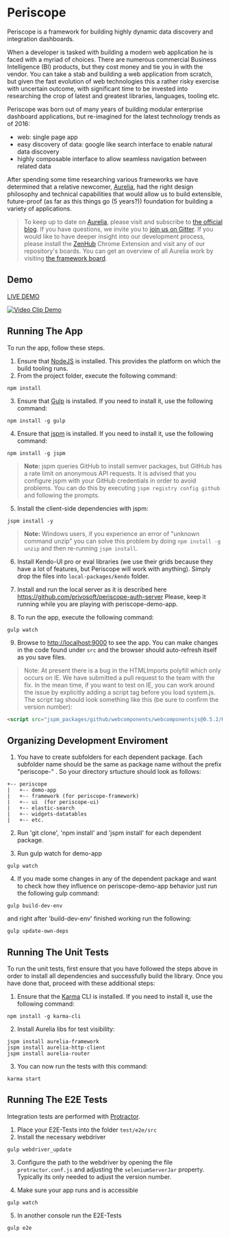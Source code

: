 # Periscope

Periscope is a framework for building highly dynamic data discovery and integration dashboards.

When a developer is tasked with building a modern web application he is faced with a myriad of choices.
There are numerous commercial Business Intelligence (BI) products, but they cost money and tie you in with the vendor.
You can take a stab and building a web application from scratch, but given the fast evolution of web technologies this a rather risky exercise with uncertain outcome, with significant time to be invested into researching the crop of latest and greatest libraries, languages, tooling etc.

Periscope was born out of many years of building modular enterprise dashboard applications, but re-imagined for the latest technology trends as of 2016:
 - web: single page app 
 - easy discovery of data: google like search interface to enable natural data discovery
 - highly composable interface to allow seamless navigation between related data

After spending some time researching various frameworks we have determined that a relative newcomer, [Aurelia](http://www.aurelia.io), had the right design philosophy and technical capabilities that would allow us to build extensible, future-proof (as far as this things go (5 years?)) foundation for building a variety of applications.


> To keep up to date on [Aurelia](http://www.aurelia.io/), please visit and subscribe to [the official blog](http://blog.durandal.io/). If you have questions, we invite you to [join us on Gitter](https://gitter.im/aurelia/discuss). If you would like to have deeper insight into our development process, please install the [ZenHub](https://zenhub.io) Chrome Extension and visit any of our repository's boards. You can get an overview of all Aurelia work by visiting [the framework board](https://github.com/aurelia/framework#boards).

## Demo

[LIVE DEMO](http://privosoft.github.io)

[![Video Clip Demo](http://img.youtube.com/vi/G0moBogheoE/0.jpg)](https://www.youtube.com/watch?v=G0moBogheoE)

## Running The App

To run the app, follow these steps.

1. Ensure that [NodeJS](http://nodejs.org/) is installed. This provides the platform on which the build tooling runs.
2. From the project folder, execute the following command:

  ```shell
  npm install
  ```
3. Ensure that [Gulp](http://gulpjs.com/) is installed. If you need to install it, use the following command:

  ```shell
  npm install -g gulp
  ```
4. Ensure that [jspm](http://jspm.io/) is installed. If you need to install it, use the following command:

  ```shell
  npm install -g jspm
  ```
  > **Note:** jspm queries GitHub to install semver packages, but GitHub has a rate limit on anonymous API requests. It is advised that you configure jspm with your GitHub credentials in order to avoid problems. You can do this by executing `jspm registry config github` and following the prompts.
5. Install the client-side dependencies with jspm:

  ```shell
  jspm install -y
  ```
  >**Note:** Windows users, if you experience an error of "unknown command unzip" you can solve this problem by doing `npm install -g unzip` and then re-running `jspm install`.

6. Install Kendo-UI pro or eval libraries (we use their grids because they have a lot of features, but Periscope will work with anything). Simply drop the files into `local-packages/kendo` folder.


7. Install and run the local server as it is described here https://github.com/privosoft/periscope-auth-server
Please, keep it running while you are playing with periscope-demo-app.


8. To run the app, execute the following command:

  ```shell
  gulp watch
  ```
9. Browse to [http://localhost:9000](http://localhost:9000) to see the app. You can make changes in the code found under `src` and the browser should auto-refresh itself as you save files.

> Note: At present there is a bug in the HTMLImports polyfill which only occurs on IE. We have submitted a pull request to the team with the fix. In the mean time, if you want to test on IE, you can work around the issue by explicitly adding a script tag before you load system.js. The script tag should look something like this (be sure to confirm the version number):

```html
<script src="jspm_packages/github/webcomponents/webcomponentsjs@0.5.2/HTMLImports.js"></script>
```

## Organizing Development Enviroment

1. You have to create subfolders for each dependent package. Each subfolder name should be the same as package name without the prefix "periscope-" .  So your directory srtucture should look as follows:

  ```
  +-- periscope
  |   +-- demo-app
  |   +-- framework (for periscope-framework)
  |   +-- ui  (for periscope-ui)
  |   +-- elastic-search
  |   +-- widgets-datatables
  |   +-- etc.
  ```

2. Run 'git clone', 'npm install' and 'jspm install' for each dependent package.

3. Run gulp watch for demo-app

  ```shell
  gulp watch
  ```

4. If you made some changes in any of the dependent package and want to check how they influence on periscope-demo-app behavior just run the following gulp command:

  ```shell
  gulp build-dev-env
  ```

  and right after 'build-dev-env' finished working run the following:

  ```shell
  gulp update-own-deps
  ```

## Running The Unit Tests

To run the unit tests, first ensure that you have followed the steps above in order to install all dependencies and successfully build the library. Once you have done that, proceed with these additional steps:

1. Ensure that the [Karma](http://karma-runner.github.io/) CLI is installed. If you need to install it, use the following command:

  ```shell
  npm install -g karma-cli
  ```
2. Install Aurelia libs for test visibility:

```shell
jspm install aurelia-framework
jspm install aurelia-http-client
jspm install aurelia-router
```
3. You can now run the tests with this command:

  ```shell
  karma start
  ```

## Running The E2E Tests
Integration tests are performed with [Protractor](http://angular.github.io/protractor/#/).

1. Place your E2E-Tests into the folder ```test/e2e/src```
2. Install the necessary webdriver

  ```shell
  gulp webdriver_update
  ```

3. Configure the path to the webdriver by opening the file ```protractor.conf.js``` and adjusting the ```seleniumServerJar``` property. Typically its only needed to adjust the version number.

4. Make sure your app runs and is accessible

  ```shell
  gulp watch
  ```

5. In another console run the E2E-Tests

  ```shell
  gulp e2e
  ```
